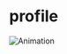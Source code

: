 # profile

![Animation](https://raw.githubusercontent.com/eduardstal/profile/snake/github-snake.svg)
